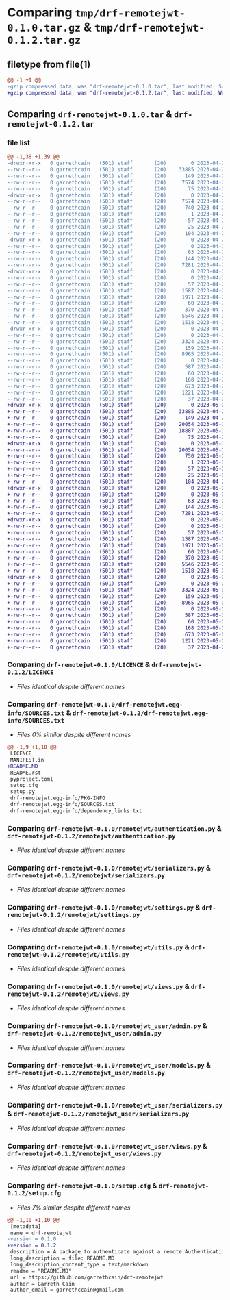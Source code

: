 # Comparing `tmp/drf-remotejwt-0.1.0.tar.gz` & `tmp/drf-remotejwt-0.1.2.tar.gz`

## filetype from file(1)

```diff
@@ -1 +1 @@
-gzip compressed data, was "drf-remotejwt-0.1.0.tar", last modified: Sun Apr 23 02:15:22 2023, max compression
+gzip compressed data, was "drf-remotejwt-0.1.2.tar", last modified: Wed May  3 01:00:45 2023, max compression
```

## Comparing `drf-remotejwt-0.1.0.tar` & `drf-remotejwt-0.1.2.tar`

### file list

```diff
@@ -1,38 +1,39 @@
-drwxr-xr-x   0 garrethcain   (501) staff       (20)        0 2023-04-23 02:15:22.296126 drf-remotejwt-0.1.0/
--rw-r--r--   0 garrethcain   (501) staff       (20)    33885 2023-04-21 05:14:06.000000 drf-remotejwt-0.1.0/LICENCE
--rw-r--r--   0 garrethcain   (501) staff       (20)      149 2023-04-21 05:14:06.000000 drf-remotejwt-0.1.0/MANIFEST.in
--rw-r--r--   0 garrethcain   (501) staff       (20)     7574 2023-04-23 02:15:22.296223 drf-remotejwt-0.1.0/PKG-INFO
--rw-r--r--   0 garrethcain   (501) staff       (20)       75 2023-04-21 05:14:06.000000 drf-remotejwt-0.1.0/README.rst
-drwxr-xr-x   0 garrethcain   (501) staff       (20)        0 2023-04-23 02:15:22.289161 drf-remotejwt-0.1.0/drf-remotejwt.egg-info/
--rw-r--r--   0 garrethcain   (501) staff       (20)     7574 2023-04-23 02:15:22.000000 drf-remotejwt-0.1.0/drf-remotejwt.egg-info/PKG-INFO
--rw-r--r--   0 garrethcain   (501) staff       (20)      740 2023-04-23 02:15:22.000000 drf-remotejwt-0.1.0/drf-remotejwt.egg-info/SOURCES.txt
--rw-r--r--   0 garrethcain   (501) staff       (20)        1 2023-04-23 02:15:22.000000 drf-remotejwt-0.1.0/drf-remotejwt.egg-info/dependency_links.txt
--rw-r--r--   0 garrethcain   (501) staff       (20)       57 2023-04-23 02:15:22.000000 drf-remotejwt-0.1.0/drf-remotejwt.egg-info/requires.txt
--rw-r--r--   0 garrethcain   (501) staff       (20)       25 2023-04-23 02:15:22.000000 drf-remotejwt-0.1.0/drf-remotejwt.egg-info/top_level.txt
--rw-r--r--   0 garrethcain   (501) staff       (20)      104 2023-04-21 05:14:06.000000 drf-remotejwt-0.1.0/pyproject.toml
-drwxr-xr-x   0 garrethcain   (501) staff       (20)        0 2023-04-23 02:15:22.291449 drf-remotejwt-0.1.0/remotejwt/
--rw-r--r--   0 garrethcain   (501) staff       (20)        0 2023-04-23 00:43:55.000000 drf-remotejwt-0.1.0/remotejwt/__init__.py
--rw-r--r--   0 garrethcain   (501) staff       (20)       63 2023-04-23 00:43:55.000000 drf-remotejwt-0.1.0/remotejwt/admin.py
--rw-r--r--   0 garrethcain   (501) staff       (20)      144 2023-04-23 00:43:55.000000 drf-remotejwt-0.1.0/remotejwt/apps.py
--rw-r--r--   0 garrethcain   (501) staff       (20)     7281 2023-04-23 00:43:55.000000 drf-remotejwt-0.1.0/remotejwt/authentication.py
-drwxr-xr-x   0 garrethcain   (501) staff       (20)        0 2023-04-23 02:15:22.291623 drf-remotejwt-0.1.0/remotejwt/migrations/
--rw-r--r--   0 garrethcain   (501) staff       (20)        0 2023-04-23 00:43:55.000000 drf-remotejwt-0.1.0/remotejwt/migrations/__init__.py
--rw-r--r--   0 garrethcain   (501) staff       (20)       57 2023-04-23 00:43:55.000000 drf-remotejwt-0.1.0/remotejwt/models.py
--rw-r--r--   0 garrethcain   (501) staff       (20)     1587 2023-04-23 00:43:55.000000 drf-remotejwt-0.1.0/remotejwt/serializers.py
--rw-r--r--   0 garrethcain   (501) staff       (20)     1971 2023-04-23 00:43:55.000000 drf-remotejwt-0.1.0/remotejwt/settings.py
--rw-r--r--   0 garrethcain   (501) staff       (20)       60 2023-04-23 00:43:55.000000 drf-remotejwt-0.1.0/remotejwt/tests.py
--rw-r--r--   0 garrethcain   (501) staff       (20)      370 2023-04-23 01:51:41.000000 drf-remotejwt-0.1.0/remotejwt/urls.py
--rw-r--r--   0 garrethcain   (501) staff       (20)     5546 2023-04-23 00:43:55.000000 drf-remotejwt-0.1.0/remotejwt/utils.py
--rw-r--r--   0 garrethcain   (501) staff       (20)     1518 2023-04-23 00:43:55.000000 drf-remotejwt-0.1.0/remotejwt/views.py
-drwxr-xr-x   0 garrethcain   (501) staff       (20)        0 2023-04-23 02:15:22.295824 drf-remotejwt-0.1.0/remotejwt_user/
--rw-r--r--   0 garrethcain   (501) staff       (20)        0 2023-04-23 00:46:13.000000 drf-remotejwt-0.1.0/remotejwt_user/__init__.py
--rw-r--r--   0 garrethcain   (501) staff       (20)     3324 2023-04-23 01:20:39.000000 drf-remotejwt-0.1.0/remotejwt_user/admin.py
--rw-r--r--   0 garrethcain   (501) staff       (20)      159 2023-04-23 01:20:52.000000 drf-remotejwt-0.1.0/remotejwt_user/apps.py
--rw-r--r--   0 garrethcain   (501) staff       (20)     8965 2023-04-23 00:46:13.000000 drf-remotejwt-0.1.0/remotejwt_user/models.py
--rw-r--r--   0 garrethcain   (501) staff       (20)        0 2023-04-23 00:46:13.000000 drf-remotejwt-0.1.0/remotejwt_user/permissions.py
--rw-r--r--   0 garrethcain   (501) staff       (20)      587 2023-04-23 00:46:13.000000 drf-remotejwt-0.1.0/remotejwt_user/serializers.py
--rw-r--r--   0 garrethcain   (501) staff       (20)       60 2023-04-23 00:46:13.000000 drf-remotejwt-0.1.0/remotejwt_user/tests.py
--rw-r--r--   0 garrethcain   (501) staff       (20)      168 2023-04-23 01:42:04.000000 drf-remotejwt-0.1.0/remotejwt_user/urls.py
--rw-r--r--   0 garrethcain   (501) staff       (20)      673 2023-04-23 00:48:32.000000 drf-remotejwt-0.1.0/remotejwt_user/views.py
--rw-r--r--   0 garrethcain   (501) staff       (20)     1221 2023-04-23 02:15:22.296691 drf-remotejwt-0.1.0/setup.cfg
--rw-r--r--   0 garrethcain   (501) staff       (20)       37 2023-04-21 05:14:06.000000 drf-remotejwt-0.1.0/setup.py
+drwxr-xr-x   0 garrethcain   (501) staff       (20)        0 2023-05-03 01:00:45.837069 drf-remotejwt-0.1.2/
+-rw-r--r--   0 garrethcain   (501) staff       (20)    33885 2023-04-21 05:14:06.000000 drf-remotejwt-0.1.2/LICENCE
+-rw-r--r--   0 garrethcain   (501) staff       (20)      149 2023-04-21 05:14:06.000000 drf-remotejwt-0.1.2/MANIFEST.in
+-rw-r--r--   0 garrethcain   (501) staff       (20)    20054 2023-05-03 01:00:45.837176 drf-remotejwt-0.1.2/PKG-INFO
+-rw-r--r--   0 garrethcain   (501) staff       (20)    18887 2023-05-03 00:57:17.000000 drf-remotejwt-0.1.2/README.MD
+-rw-r--r--   0 garrethcain   (501) staff       (20)       75 2023-04-21 05:14:06.000000 drf-remotejwt-0.1.2/README.rst
+drwxr-xr-x   0 garrethcain   (501) staff       (20)        0 2023-05-03 01:00:45.834335 drf-remotejwt-0.1.2/drf-remotejwt.egg-info/
+-rw-r--r--   0 garrethcain   (501) staff       (20)    20054 2023-05-03 01:00:45.000000 drf-remotejwt-0.1.2/drf-remotejwt.egg-info/PKG-INFO
+-rw-r--r--   0 garrethcain   (501) staff       (20)      750 2023-05-03 01:00:45.000000 drf-remotejwt-0.1.2/drf-remotejwt.egg-info/SOURCES.txt
+-rw-r--r--   0 garrethcain   (501) staff       (20)        1 2023-05-03 01:00:45.000000 drf-remotejwt-0.1.2/drf-remotejwt.egg-info/dependency_links.txt
+-rw-r--r--   0 garrethcain   (501) staff       (20)       57 2023-05-03 01:00:45.000000 drf-remotejwt-0.1.2/drf-remotejwt.egg-info/requires.txt
+-rw-r--r--   0 garrethcain   (501) staff       (20)       25 2023-05-03 01:00:45.000000 drf-remotejwt-0.1.2/drf-remotejwt.egg-info/top_level.txt
+-rw-r--r--   0 garrethcain   (501) staff       (20)      104 2023-04-21 05:14:06.000000 drf-remotejwt-0.1.2/pyproject.toml
+drwxr-xr-x   0 garrethcain   (501) staff       (20)        0 2023-05-03 01:00:45.835821 drf-remotejwt-0.1.2/remotejwt/
+-rw-r--r--   0 garrethcain   (501) staff       (20)        0 2023-05-03 00:57:17.000000 drf-remotejwt-0.1.2/remotejwt/__init__.py
+-rw-r--r--   0 garrethcain   (501) staff       (20)       63 2023-05-03 00:57:17.000000 drf-remotejwt-0.1.2/remotejwt/admin.py
+-rw-r--r--   0 garrethcain   (501) staff       (20)      144 2023-05-03 00:57:17.000000 drf-remotejwt-0.1.2/remotejwt/apps.py
+-rw-r--r--   0 garrethcain   (501) staff       (20)     7281 2023-05-03 00:57:17.000000 drf-remotejwt-0.1.2/remotejwt/authentication.py
+drwxr-xr-x   0 garrethcain   (501) staff       (20)        0 2023-05-03 01:00:45.835954 drf-remotejwt-0.1.2/remotejwt/migrations/
+-rw-r--r--   0 garrethcain   (501) staff       (20)        0 2023-05-03 00:57:17.000000 drf-remotejwt-0.1.2/remotejwt/migrations/__init__.py
+-rw-r--r--   0 garrethcain   (501) staff       (20)       57 2023-05-03 00:57:17.000000 drf-remotejwt-0.1.2/remotejwt/models.py
+-rw-r--r--   0 garrethcain   (501) staff       (20)     1587 2023-05-03 00:57:17.000000 drf-remotejwt-0.1.2/remotejwt/serializers.py
+-rw-r--r--   0 garrethcain   (501) staff       (20)     1971 2023-05-03 00:57:17.000000 drf-remotejwt-0.1.2/remotejwt/settings.py
+-rw-r--r--   0 garrethcain   (501) staff       (20)       60 2023-05-03 00:57:17.000000 drf-remotejwt-0.1.2/remotejwt/tests.py
+-rw-r--r--   0 garrethcain   (501) staff       (20)      370 2023-05-03 00:57:17.000000 drf-remotejwt-0.1.2/remotejwt/urls.py
+-rw-r--r--   0 garrethcain   (501) staff       (20)     5546 2023-05-03 00:57:17.000000 drf-remotejwt-0.1.2/remotejwt/utils.py
+-rw-r--r--   0 garrethcain   (501) staff       (20)     1518 2023-05-03 00:57:17.000000 drf-remotejwt-0.1.2/remotejwt/views.py
+drwxr-xr-x   0 garrethcain   (501) staff       (20)        0 2023-05-03 01:00:45.836942 drf-remotejwt-0.1.2/remotejwt_user/
+-rw-r--r--   0 garrethcain   (501) staff       (20)        0 2023-05-03 00:57:17.000000 drf-remotejwt-0.1.2/remotejwt_user/__init__.py
+-rw-r--r--   0 garrethcain   (501) staff       (20)     3324 2023-05-03 00:57:17.000000 drf-remotejwt-0.1.2/remotejwt_user/admin.py
+-rw-r--r--   0 garrethcain   (501) staff       (20)      159 2023-05-03 00:57:17.000000 drf-remotejwt-0.1.2/remotejwt_user/apps.py
+-rw-r--r--   0 garrethcain   (501) staff       (20)     8965 2023-05-03 00:57:17.000000 drf-remotejwt-0.1.2/remotejwt_user/models.py
+-rw-r--r--   0 garrethcain   (501) staff       (20)        0 2023-05-03 00:57:17.000000 drf-remotejwt-0.1.2/remotejwt_user/permissions.py
+-rw-r--r--   0 garrethcain   (501) staff       (20)      587 2023-05-03 00:57:17.000000 drf-remotejwt-0.1.2/remotejwt_user/serializers.py
+-rw-r--r--   0 garrethcain   (501) staff       (20)       60 2023-05-03 00:57:17.000000 drf-remotejwt-0.1.2/remotejwt_user/tests.py
+-rw-r--r--   0 garrethcain   (501) staff       (20)      168 2023-05-03 00:57:17.000000 drf-remotejwt-0.1.2/remotejwt_user/urls.py
+-rw-r--r--   0 garrethcain   (501) staff       (20)      673 2023-05-03 00:57:17.000000 drf-remotejwt-0.1.2/remotejwt_user/views.py
+-rw-r--r--   0 garrethcain   (501) staff       (20)     1221 2023-05-03 01:00:45.837805 drf-remotejwt-0.1.2/setup.cfg
+-rw-r--r--   0 garrethcain   (501) staff       (20)       37 2023-04-21 05:14:06.000000 drf-remotejwt-0.1.2/setup.py
```

### Comparing `drf-remotejwt-0.1.0/LICENCE` & `drf-remotejwt-0.1.2/LICENCE`

 * *Files identical despite different names*

### Comparing `drf-remotejwt-0.1.0/drf-remotejwt.egg-info/SOURCES.txt` & `drf-remotejwt-0.1.2/drf-remotejwt.egg-info/SOURCES.txt`

 * *Files 0% similar despite different names*

```diff
@@ -1,9 +1,10 @@
 LICENCE
 MANIFEST.in
+README.MD
 README.rst
 pyproject.toml
 setup.cfg
 setup.py
 drf-remotejwt.egg-info/PKG-INFO
 drf-remotejwt.egg-info/SOURCES.txt
 drf-remotejwt.egg-info/dependency_links.txt
```

### Comparing `drf-remotejwt-0.1.0/remotejwt/authentication.py` & `drf-remotejwt-0.1.2/remotejwt/authentication.py`

 * *Files identical despite different names*

### Comparing `drf-remotejwt-0.1.0/remotejwt/serializers.py` & `drf-remotejwt-0.1.2/remotejwt/serializers.py`

 * *Files identical despite different names*

### Comparing `drf-remotejwt-0.1.0/remotejwt/settings.py` & `drf-remotejwt-0.1.2/remotejwt/settings.py`

 * *Files identical despite different names*

### Comparing `drf-remotejwt-0.1.0/remotejwt/utils.py` & `drf-remotejwt-0.1.2/remotejwt/utils.py`

 * *Files identical despite different names*

### Comparing `drf-remotejwt-0.1.0/remotejwt/views.py` & `drf-remotejwt-0.1.2/remotejwt/views.py`

 * *Files identical despite different names*

### Comparing `drf-remotejwt-0.1.0/remotejwt_user/admin.py` & `drf-remotejwt-0.1.2/remotejwt_user/admin.py`

 * *Files identical despite different names*

### Comparing `drf-remotejwt-0.1.0/remotejwt_user/models.py` & `drf-remotejwt-0.1.2/remotejwt_user/models.py`

 * *Files identical despite different names*

### Comparing `drf-remotejwt-0.1.0/remotejwt_user/serializers.py` & `drf-remotejwt-0.1.2/remotejwt_user/serializers.py`

 * *Files identical despite different names*

### Comparing `drf-remotejwt-0.1.0/remotejwt_user/views.py` & `drf-remotejwt-0.1.2/remotejwt_user/views.py`

 * *Files identical despite different names*

### Comparing `drf-remotejwt-0.1.0/setup.cfg` & `drf-remotejwt-0.1.2/setup.cfg`

 * *Files 7% similar despite different names*

```diff
@@ -1,10 +1,10 @@
 [metadata]
 name = drf-remotejwt
-version = 0.1.0
+version = 0.1.2
 description = A package to authenticate against a remote Authentication Service that support JWTs, think microservice authentication backend.
 long_description = file: README.MD
 long_description_content_type = text/markdown
 readme = "README.MD"
 url = https://github.com/garrethcain/drf-remotejwt
 author = Garreth Cain
 author_email = garrethccain@gmail.com
```

